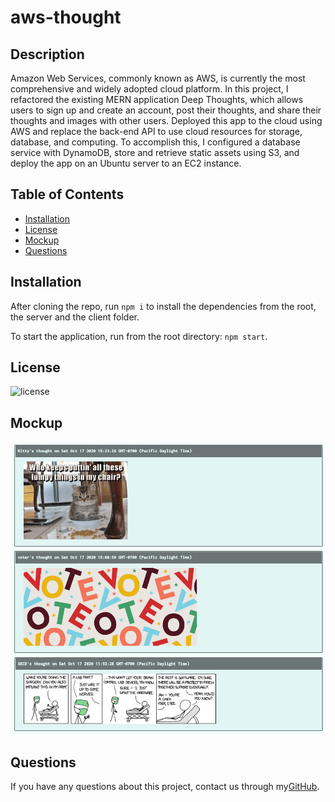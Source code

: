 # aws-thought

## Description
Amazon Web Services, commonly known as AWS, is currently the most comprehensive and widely adopted cloud platform. In this project, I refactored the existing MERN application Deep Thoughts, which allows users to sign up and create an account, post their thoughts, and share their thoughts and images with other users. Deployed this app to the cloud using AWS and replace the back-end API to use cloud resources for storage, database, and computing. To accomplish this, I configured a database service with DynamoDB, store and retrieve static assets using S3, and deploy the app on an Ubuntu server to an EC2 instance.
 

  ## Table of Contents

* [Installation](#installation)
* [License](#license)
* [Mockup](#mockup)
* [Questions](#questions)


## Installation 
After cloning the repo, run `npm i` to install the dependencies from the root, the server and the client folder.

To start the application, run from the root directory:
`npm start`. 

## License
![license](https://img.shields.io/badge/license-MIT-brightgreen)

## Mockup
![Mockup](mockup.png)

## Questions
If you have any questions about this project, contact us through my[GitHub](https://github.com/lizariasc).